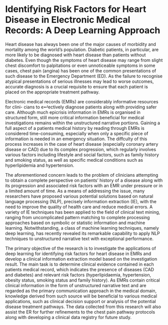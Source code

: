 # Identifying Risk Factors for Heart Disease in Electronic Medical Records: A Deep Learning Approach
Heart disease has always been one of the major causes of morbidity and mortality among the world’s population. Diabetic patients, in particular, are more likely to be diagnosed with heart disease than patients without diabetes. Even though the symptoms of heart disease may range from slight chest discomfort to palpitations or even unnoticeable symptoms in some cases, chest pain (angina) has been one of the common presentations of such disease to the Emergency Department (ED). As the failure to recognise atypical presentations of serious illnesses may lead to worse outcomes, accurate diagnosis is a crucial requisite to ensure that each patient is placed on the appropriate treatment pathway.

Electronic medical records (EMRs) are considerably informative resources for clini- cians to e↵ectively diagnose patients along with providing safer care. Although much epicrisis information in EMRs is organised in structured form, still more critical information beneficial for medical investigations remains within the unstructured narrative portions. Gaining a full aspect of a patients medical history by reading through EMRs is considered time-consuming, especially when only a specific piece of information is needed in an emergency situation. The diffculty of this process increases in the case of heart disease (especially coronary artery disease or CAD) due to its complex progression, which regularly involves various factors including lifestyle and social factors, such as family history and smoking status, as well as specific medical conditions such as hyperlipidemia and hypertension.

The aforementioned concern leads to the problem of clinicians attempting to obtain a complete perspective on patients’ history of a disease along with its progression and associated risk factors with an EMR under pressure or in a limited amount of time. As a means of addressing the issue, many researchers have proposed various potential solutions based on natural language processing (NLP), precisely information extraction (IE), with the need to improve the quality of health care and reduce medical errors. A variety of IE techniques has been applied to the field of clinical text mining, ranging from uncomplicated pattern matching to complete processing approaches based on symbolic or statistic information and machine learning. Notwithstanding, a class of machine learning techniques, namely deep learning, has recently revealed its remarkable capability to apply NLP techniques to unstructured narrative text with exceptional performance.

The primary objective of the research is to investigate the applications of deep learning for identifying risk factors for heart disease in EMRs and develop a clinical information extraction model based on the investigation result. The main task is to determine clinical evidence contained in each patients medical record, which indicates the presence of diseases (CAD and diabetes) and relevant risk factors (hyperlipidaemia, hypertension, obesity status, smoking status and family history). As EMRs contain critical clinical information in the form of unstructured narrative text and are regarded as the primary communication approach in the medical domain, knowledge derived from such source will be beneficial to various medical applications, such as clinical decision support or analysis of the potential disease treatment pathways. The data collected from this research will also assist the ER for further refinements to the chest pain pathway protocols along with developing a clinical data registry for future study.
